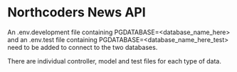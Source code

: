 # Northcoders News API

An .env.development file containing PGDATABASE=<database_name_here> and an .env.test file containing PGDATABASE=<database_name_here_test> need to be added to connect to the two databases.

There are individual controller, model and test files for each type of data.
